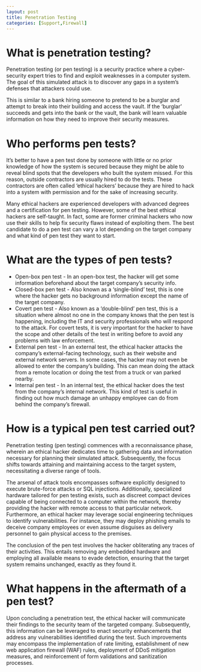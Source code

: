 ```yaml
---
layout: post
title: Penetration Testing
categories: [Support,Firewall]
---
```

# What is penetration testing?
Penetration testing (or pen testing) is a security practice where a cyber-security expert tries to find and exploit weaknesses in a computer system. The goal of this simulated attack is to discover any gaps in a system’s defenses that attackers could use.

This is similar to a bank hiring someone to pretend to be a burglar and attempt to break into their building and access the vault. If the ‘burglar’ succeeds and gets into the bank or the vault, the bank will learn valuable information on how they need to improve their security measures.

# Who performs pen tests?
It’s better to have a pen test done by someone with little or no prior knowledge of how the system is secured because they might be able to reveal blind spots that the developers who built the system missed. For this reason, outside contractors are usually hired to do the tests. These contractors are often called ‘ethical hackers’ because they are hired to hack into a system with permission and for the sake of increasing security.

Many ethical hackers are experienced developers with advanced degrees and a certification for pen testing. However, some of the best ethical hackers are self-taught. In fact, some are former criminal hackers who now use their skills to help fix security flaws instead of exploiting them. The best candidate to do a pen test can vary a lot depending on the target company and what kind of pen test they want to start.

# What are the types of pen tests?
* Open-box pen test - In an open-box test, the hacker will get some information beforehand about the target company’s security info.
* Closed-box pen test - Also known as a ‘single-blind’ test, this is one where the hacker gets no background information except the name of the target company.
* Covert pen test - Also known as a ‘double-blind’ pen test, this is a situation where almost no one in the company knows that the pen test is happening, including the IT and security professionals who will respond to the attack. For covert tests, it is very important for the hacker to have the scope and other details of the test in writing before to avoid any problems with law enforcement.
* External pen test - In an external test, the ethical hacker attacks the company’s external-facing technology, such as their website and external network servers. In some cases, the hacker may not even be allowed to enter the company’s building. This can mean doing the attack from a remote location or doing the test from a truck or van parked nearby.
* Internal pen test - In an internal test, the ethical hacker does the test from the company’s internal network. This kind of test is useful in finding out how much damage an unhappy employee can do from behind the company’s firewall.

# How is a typical pen test carried out?
Penetration testing (pen testing) commences with a reconnaissance phase, wherein an ethical hacker dedicates time to gathering data and information necessary for planning their simulated attack. Subsequently, the focus shifts towards attaining and maintaining access to the target system, necessitating a diverse range of tools.

The arsenal of attack tools encompasses software explicitly designed to execute brute-force attacks or SQL injections. Additionally, specialized hardware tailored for pen testing exists, such as discreet compact devices capable of being connected to a computer within the network, thereby providing the hacker with remote access to that particular network. Furthermore, an ethical hacker may leverage social engineering techniques to identify vulnerabilities. For instance, they may deploy phishing emails to deceive company employees or even assume disguises as delivery personnel to gain physical access to the premises.

The conclusion of the pen test involves the hacker obliterating any traces of their activities. This entails removing any embedded hardware and employing all available means to evade detection, ensuring that the target system remains unchanged, exactly as they found it.

# What happens in the aftermath of a pen test?
Upon concluding a penetration test, the ethical hacker will communicate their findings to the security team of the targeted company. Subsequently, this information can be leveraged to enact security enhancements that address any vulnerabilities identified during the test. Such improvements may encompass the implementation of rate limiting, establishment of new web application firewall (WAF) rules, deployment of DDoS mitigation measures, and reinforcement of form validations and sanitization processes.